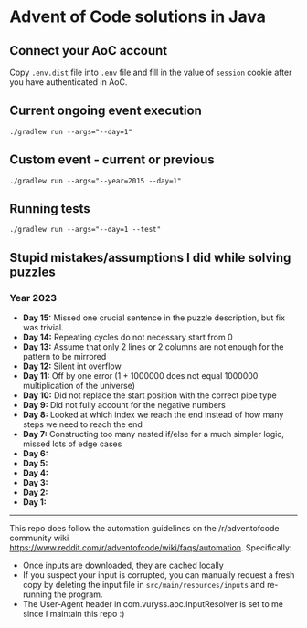 # Advent of Code solutions in Java

## Connect your AoC account

Copy `.env.dist` file into `.env` file and fill in the value of `session` cookie after you have authenticated in AoC.  

## Current ongoing event execution
`./gradlew run --args="--day=1"`

## Custom event - current or previous
`./gradlew run --args="--year=2015 --day=1"`

## Running tests
`./gradlew run --args="--day=1 --test"`

## Stupid mistakes/assumptions I did while solving puzzles

### Year 2023

- **Day 15:** Missed one crucial sentence in the puzzle description, but fix was trivial.
- **Day 14:** Repeating cycles do not necessary start from 0
- **Day 13:** Assume that only 2 lines or 2 columns are not enough for the pattern to be mirrored
- **Day 12:** Silent int overflow
- **Day 11:** Off by one error (1 + 1000000 does not equal 1000000 multiplication of the universe)
- **Day 10:** Did not replace the start position with the correct pipe type
- **Day 9:** Did not fully account for the negative numbers
- **Day 8:** Looked at which index we reach the end instead of how many steps we need to reach the end
- **Day 7:** Constructing too many nested if/else for a much simpler logic, missed lots of edge cases
- **Day 6:** 
- **Day 5:** 
- **Day 4:** 
- **Day 3:** 
- **Day 2:** 
- **Day 1:** 

---
This repo does follow the automation guidelines on the /r/adventofcode community wiki https://www.reddit.com/r/adventofcode/wiki/faqs/automation. Specifically:

- Once inputs are downloaded, they are cached locally
- If you suspect your input is corrupted, you can manually request a fresh copy by deleting the input file in `src/main/resources/inputs` and re-running the program.
- The User-Agent header in com.vuryss.aoc.InputResolver is set to me since I maintain this repo :)